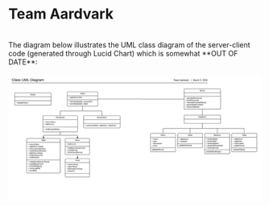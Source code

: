 # Team Aardvark
<br>
The diagram below illustrates the UML class diagram of the server-client code (generated through Lucid Chart) which is somewhat **OUT OF DATE**:
<br><br>

<img align="middle" src="assets/images/uml_class_diagram.png">
